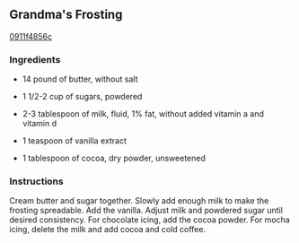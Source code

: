## Grandma's Frosting

[0911f4856c](http://www.food.com/recipe/grandmas-frosting-289814)

### Ingredients

 - 14 pound of butter, without salt

 - 1 1/2-2 cup of sugars, powdered

 - 2-3 tablespoon of milk, fluid, 1% fat, without added vitamin a and vitamin d

 - 1 teaspoon of vanilla extract

 - 1 tablespoon of cocoa, dry powder, unsweetened

### Instructions

Cream butter and sugar together. Slowly add enough milk to make the frosting spreadable. Add the vanilla. Adjust milk and powdered sugar until desired consistency. For chocolate icing, add the cocoa powder. For mocha icing, delete the milk and add cocoa and cold coffee.